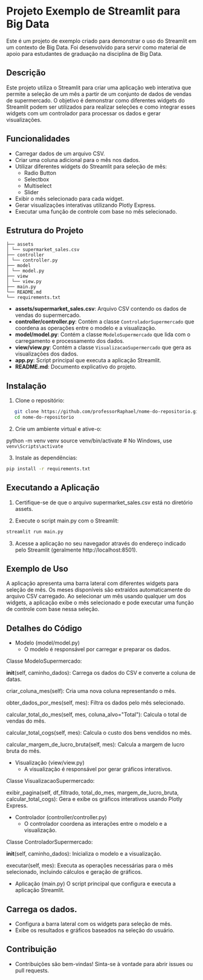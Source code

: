 # Projeto Exemplo de Streamlit para Big Data

Este é um projeto de exemplo criado para demonstrar o uso do Streamlit em um contexto de Big Data. Foi desenvolvido para servir como material de apoio para estudantes de graduação na disciplina de Big Data.

## Descrição

Este projeto utiliza o Streamlit para criar uma aplicação web interativa que permite a seleção de um mês a partir de um conjunto de dados de vendas de supermercado. O objetivo é demonstrar como diferentes widgets do Streamlit podem ser utilizados para realizar seleções e como integrar esses widgets com um controlador para processar os dados e gerar visualizações.

## Funcionalidades

- Carregar dados de um arquivo CSV.
- Criar uma coluna adicional para o mês nos dados.
- Utilizar diferentes widgets do Streamlit para seleção de mês:
  - Radio Button
  - Selectbox
  - Multiselect
  - Slider
- Exibir o mês selecionado para cada widget.
- Gerar visualizações interativas utilizando Plotly Express.
- Executar uma função de controle com base no mês selecionado.

## Estrutura do Projeto

```.
├── assets
│ └── supermarket_sales.csv
├── controller
│ └── controller.py
├── model
│ └── model.py
├── view
│ └── view.py
├── main.py
└── README.md
└── requirements.txt
```


- **assets/supermarket_sales.csv**: Arquivo CSV contendo os dados de vendas do supermercado.
- **controller/controller.py**: Contém a classe `ControladorSupermercado` que coordena as operações entre o modelo e a visualização.
- **model/model.py**: Contém a classe `ModeloSupermercado` que lida com o carregamento e processamento dos dados.
- **view/view.py**: Contém a classe `VisualizacaoSupermercado` que gera as visualizações dos dados.
- **app.py**: Script principal que executa a aplicação Streamlit.
- **README.md**: Documento explicativo do projeto.

## Instalação

1. Clone o repositório:

```bash
   git clone https://github.com/professorRaphael/nome-do-repositorio.git
   cd nome-do-repositorio
```

2. Crie um ambiente virtual e ative-o:
   
python -m venv venv
source venv/bin/activate  # No Windows, use `venv\Scripts\activate`

3. Instale as dependências:
```bash
pip install -r requirements.txt
```

## Executando a Aplicação

1. Certifique-se de que o arquivo supermarket_sales.csv está no diretório assets.

2. Execute o script main.py com o Streamlit:
```python
streamlit run main.py
```

3. Acesse a aplicação no seu navegador através do endereço indicado pelo Streamlit (geralmente http://localhost:8501).

## Exemplo de Uso

A aplicação apresenta uma barra lateral com diferentes widgets para seleção de mês. Os meses disponíveis são extraídos automaticamente do arquivo CSV carregado. Ao selecionar um mês usando qualquer um dos widgets, a aplicação exibe o mês selecionado e pode executar uma função de controle com base nessa seleção.

## Detalhes do Código
- Modelo (model/model.py)
  - O modelo é responsável por carregar e preparar os dados.


Classe ModeloSupermercado:

__init__(self, caminho_dados): Carrega os dados do CSV e converte a coluna de datas.

criar_coluna_mes(self): Cria uma nova coluna representando o mês.

obter_dados_por_mes(self, mes): Filtra os dados pelo mês selecionado.

calcular_total_do_mes(self, mes, coluna_alvo="Total"): Calcula o total de vendas do mês.

calcular_total_cogs(self, mes): Calcula o custo dos bens vendidos no mês.

calcular_margem_de_lucro_bruta(self, mes): Calcula a margem de lucro bruta do mês.

- Visualização (view/view.py)
    - A visualização é responsável por gerar gráficos interativos.

Classe VisualizacaoSupermercado:

exibir_pagina(self, df_filtrado, total_do_mes, margem_de_lucro_bruta, calcular_total_cogs): Gera e exibe os gráficos interativos usando Plotly Express.

- Controlador (controller/controller.py)
    - O controlador coordena as interações entre o modelo e a visualização.

Classe ControladorSupermercado:

__init__(self, caminho_dados): Inicializa o modelo e a visualização.

executar(self, mes): Executa as operações necessárias para o mês selecionado, incluindo cálculos e geração de gráficos.

- Aplicação (main.py)
O script principal que configura e executa a aplicação Streamlit.

## Carrega os dados.
- Configura a barra lateral com os widgets para seleção de mês.
- Exibe os resultados e gráficos baseados na seleção do usuário.

## Contribuição
- Contribuições são bem-vindas! Sinta-se à vontade para abrir issues ou pull requests.
